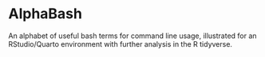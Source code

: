 # AlphaBash
An alphabet of useful bash terms for command line usage, illustrated for an RStudio/Quarto environment with further analysis in the R tidyverse.
